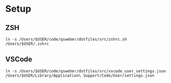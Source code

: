 # Setup

## ZSH

```
ln -s /Users/$USER/code/qsweber/dotfiles/src/zshrc.sh /Users/$USER/.zshrc
```

## VSCode

```
ln -s /Users/$USER/code/qsweber/dotfiles/src/vscode_user_settings.json /Users/$USER/Library/Application\ Support/Code/User/settings.json
```
